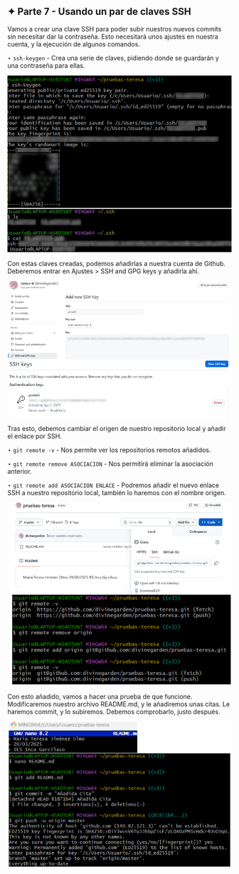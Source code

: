 ## ✦ Parte 7 - Usando un par de claves SSH
Vamos a crear una clave SSH para poder subir nuestros nuevos commits sin necesitar dar la contraseña. Esto necesitará unos ajustes en nuestra cuenta, y la ejecución de algunos comandos.

⋆ ```ssh-keygen``` - Crea una serie de claves, pidiendo donde se guardarán y una contraseña para ellas.

![imagen1](https://github.com/divinegarden/pruebas-teresa/blob/master/apuntes/imagenesProyecto/p7/1.png)

Con estas claves creadas, podemos añadirlas a nuestra cuenta de Github. Deberemos entrar en Ajustes > SSH and GPG keys y añadirla ahí.

![imagen2](https://github.com/divinegarden/pruebas-teresa/blob/master/apuntes/imagenesProyecto/p7/2.png)

Tras esto, debemos cambiar el origen de nuestro repositorio local y añadir el enlace por SSH. 

⋆ ```git remote -v``` - Nos permite ver los repositorios remotos añadidos.

⋆ ```git remote remove ASOCIACION``` - Nos permitirá eliminar la asociación anterior. 

⋆ ```git remote add ASOCIACION ENLACE``` - Podremos añadir el nuevo enlace SSH a nuestro repositorio local, también lo haremos con el nombre origen. 

![imagen3](https://github.com/divinegarden/pruebas-teresa/blob/master/apuntes/imagenesProyecto/p7/3.png)

Con esto añadido, vamos a hacer una prueba de que funcione. Modificaremos nuestro archivo README.md, y le añadiremos unas citas. Le haremos commit, y lo subiremos. Debemos comprobarlo, justo después.

![imagen4](https://github.com/divinegarden/pruebas-teresa/blob/master/apuntes/imagenesProyecto/p7/4.png)
